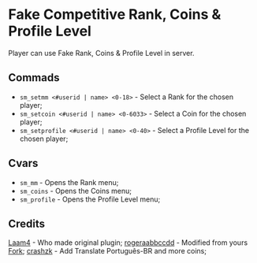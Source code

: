 # Fake Competitive Rank, Coins & Profile Level
Player can use Fake Rank, Coins & Profile Level in server.

## Commads
- `sm_setmm <#userid | name> <0-18>` - Select a Rank for the chosen player;
- `sm_setcoin <#userid | name> <0-6033>` - Select a Coin for the chosen player;
- `sm_setprofile <#userid | name> <0-40>` - Select a Profile Level for the chosen player;

## Cvars
- `sm_mm` - Opens the Rank menu;
- `sm_coins` - Opens the Coins menu;
- `sm_profile` - Opens the Profile Level menu;

## Credits
[Laam4](https://forums.alliedmods.net/showthread.php?t=258753) - Who made original plugin;
[rogeraabbccdd](https://github.com/rogeraabbccdd) - Modified from yours [Fork](https://github.com/rogeraabbccdd/Fake-Competitive-Rank-and-Coins);
[crashzk](https://github.com/crashzk) - Add Translate Português-BR and more coins;
